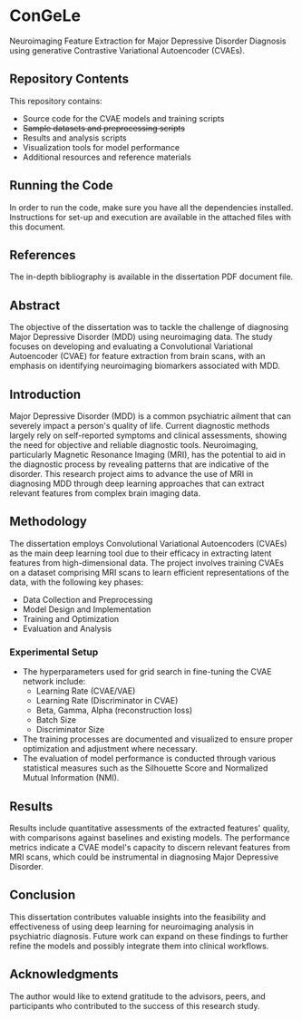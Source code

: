 # ConGeLe

Neuroimaging Feature Extraction for Major Depressive Disorder Diagnosis using generative Contrastive Variational Autoencoder (CVAEs).

## Repository Contents

This repository contains:

* Source code for the CVAE models and training scripts
* ~~Sample datasets and preprocessing scripts~~
* Results and analysis scripts
* Visualization tools for model performance
* Additional resources and reference materials

## Running the Code

In order to run the code, make sure you have all the dependencies installed. Instructions for set-up and execution are available in the attached files with this document.

## References

The in-depth bibliography is available in the dissertation PDF document file.

## Abstract

The objective of the dissertation was to tackle the challenge of diagnosing Major Depressive Disorder (MDD) using neuroimaging data. The study focuses on developing and evaluating a Convolutional Variational Autoencoder (CVAE) for feature extraction from brain scans, with an emphasis on identifying neuroimaging biomarkers associated with MDD.

## Introduction

Major Depressive Disorder (MDD) is a common psychiatric ailment that can severely impact a person's quality of life. Current diagnostic methods largely rely on self-reported symptoms and clinical assessments, showing the need for objective and reliable diagnostic tools. Neuroimaging, particularly Magnetic Resonance Imaging (MRI), has the potential to aid in the diagnostic process by revealing patterns that are indicative of the disorder. This research project aims to advance the use of MRI in diagnosing MDD through deep learning approaches that can extract relevant features from complex brain imaging data.


## Methodology

The dissertation employs Convolutional Variational Autoencoders (CVAEs) as the main deep learning tool due to their efficacy in extracting latent features from high-dimensional data. The project involves training CVAEs on a dataset comprising MRI scans to learn efficient representations of the data, with the following key phases:

* Data Collection and Preprocessing
* Model Design and Implementation
* Training and Optimization
* Evaluation and Analysis

### Experimental Setup

* The hyperparameters used for grid search in fine-tuning the CVAE network include:
  * Learning Rate (CVAE/VAE)
  * Learning Rate (Discriminator in CVAE)
  * Beta, Gamma, Alpha (reconstruction loss)
  * Batch Size
  * Discriminator Size
* The training processes are documented and visualized to ensure proper optimization and adjustment where necessary.
* The evaluation of model performance is conducted through various statistical measures such as the Silhouette Score and Normalized Mutual Information (NMI).

## Results

Results include quantitative assessments of the extracted features' quality, with comparisons against baselines and existing models. The performance metrics indicate a CVAE model's capacity to discern relevant features from MRI scans, which could be instrumental in diagnosing Major Depressive Disorder.

## Conclusion

This dissertation contributes valuable insights into the feasibility and effectiveness of using deep learning for neuroimaging analysis in psychiatric diagnosis. Future work can expand on these findings to further refine the models and possibly integrate them into clinical workflows.

## Acknowledgments

The author would like to extend gratitude to the advisors, peers, and participants who contributed to the success of this research study.
